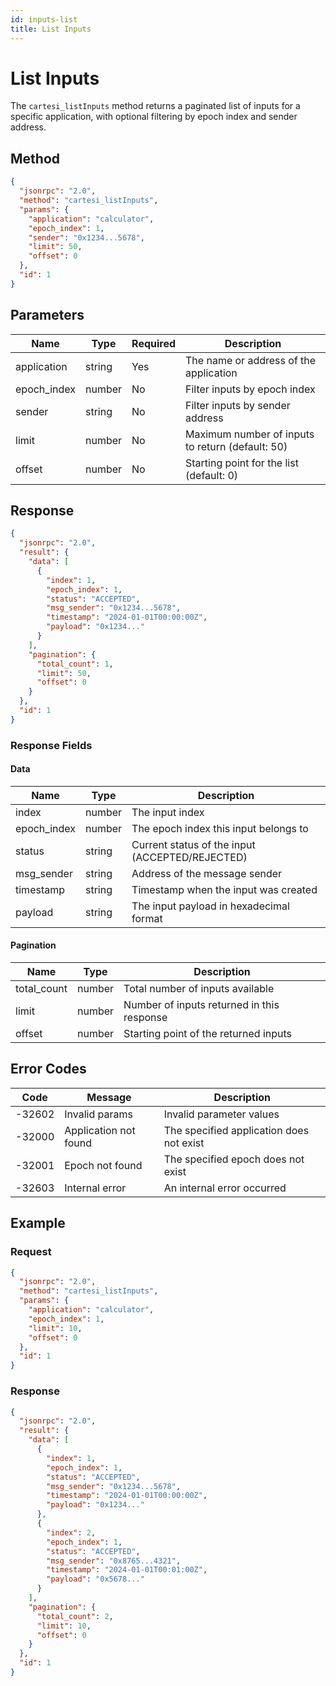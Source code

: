 ```yaml
---
id: inputs-list
title: List Inputs
---
```


# List Inputs

The `cartesi_listInputs` method returns a paginated list of inputs for a specific application, with optional filtering by epoch index and sender address.

## Method

```json
{
  "jsonrpc": "2.0",
  "method": "cartesi_listInputs",
  "params": {
    "application": "calculator",
    "epoch_index": 1,
    "sender": "0x1234...5678",
    "limit": 50,
    "offset": 0
  },
  "id": 1
}
```

## Parameters

| Name        | Type   | Required | Description                                      |
|-------------|--------|----------|--------------------------------------------------|
| application | string | Yes      | The name or address of the application           |
| epoch_index | number | No       | Filter inputs by epoch index                     |
| sender      | string | No       | Filter inputs by sender address                  |
| limit       | number | No       | Maximum number of inputs to return (default: 50) |
| offset      | number | No       | Starting point for the list (default: 0)         |

## Response

```json
{
  "jsonrpc": "2.0",
  "result": {
    "data": [
      {
        "index": 1,
        "epoch_index": 1,
        "status": "ACCEPTED",
        "msg_sender": "0x1234...5678",
        "timestamp": "2024-01-01T00:00:00Z",
        "payload": "0x1234..."
      }
    ],
    "pagination": {
      "total_count": 1,
      "limit": 50,
      "offset": 0
    }
  },
  "id": 1
}
```

### Response Fields

#### Data

| Name        | Type   | Description                                      |
|-------------|--------|--------------------------------------------------|
| index       | number | The input index                                  |
| epoch_index | number | The epoch index this input belongs to            |
| status      | string | Current status of the input (ACCEPTED/REJECTED)  |
| msg_sender  | string | Address of the message sender                    |
| timestamp   | string | Timestamp when the input was created             |
| payload     | string | The input payload in hexadecimal format          |

#### Pagination

| Name        | Type   | Description                                      |
|-------------|--------|--------------------------------------------------|
| total_count | number | Total number of inputs available                 |
| limit       | number | Number of inputs returned in this response       |
| offset      | number | Starting point of the returned inputs            |

## Error Codes

| Code    | Message                | Description                                      |
|---------|------------------------|--------------------------------------------------|
| -32602  | Invalid params         | Invalid parameter values                         |
| -32000  | Application not found  | The specified application does not exist         |
| -32001  | Epoch not found        | The specified epoch does not exist               |
| -32603  | Internal error         | An internal error occurred                       |

## Example

### Request

```json
{
  "jsonrpc": "2.0",
  "method": "cartesi_listInputs",
  "params": {
    "application": "calculator",
    "epoch_index": 1,
    "limit": 10,
    "offset": 0
  },
  "id": 1
}
```

### Response

```json
{
  "jsonrpc": "2.0",
  "result": {
    "data": [
      {
        "index": 1,
        "epoch_index": 1,
        "status": "ACCEPTED",
        "msg_sender": "0x1234...5678",
        "timestamp": "2024-01-01T00:00:00Z",
        "payload": "0x1234..."
      },
      {
        "index": 2,
        "epoch_index": 1,
        "status": "ACCEPTED",
        "msg_sender": "0x8765...4321",
        "timestamp": "2024-01-01T00:01:00Z",
        "payload": "0x5678..."
      }
    ],
    "pagination": {
      "total_count": 2,
      "limit": 10,
      "offset": 0
    }
  },
  "id": 1
}
``` 